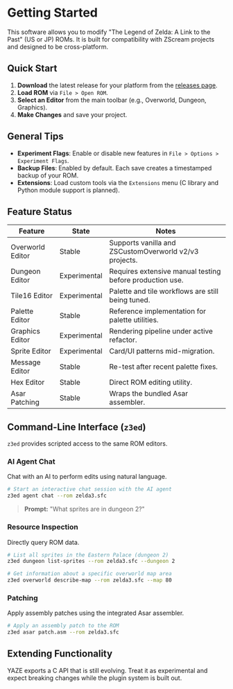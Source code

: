# Getting Started

This software allows you to modify "The Legend of Zelda: A Link to the Past" (US or JP) ROMs. It is built for compatibility with ZScream projects and designed to be cross-platform.

## Quick Start

1.  **Download** the latest release for your platform from the [releases page](https://github.com/scawful/yaze/releases).
2.  **Load ROM** via `File > Open ROM`.
3.  **Select an Editor** from the main toolbar (e.g., Overworld, Dungeon, Graphics).
4.  **Make Changes** and save your project.

## General Tips

-   **Experiment Flags**: Enable or disable new features in `File > Options > Experiment Flags`.
-   **Backup Files**: Enabled by default. Each save creates a timestamped backup of your ROM.
-   **Extensions**: Load custom tools via the `Extensions` menu (C library and Python module support is planned).

## Feature Status

| Feature | State | Notes |
|---|---|---|
| Overworld Editor | Stable | Supports vanilla and ZSCustomOverworld v2/v3 projects. |
| Dungeon Editor | Experimental | Requires extensive manual testing before production use. |
| Tile16 Editor | Experimental | Palette and tile workflows are still being tuned. |
| Palette Editor | Stable | Reference implementation for palette utilities. |
| Graphics Editor | Experimental | Rendering pipeline under active refactor. |
| Sprite Editor | Experimental | Card/UI patterns mid-migration. |
| Message Editor | Stable | Re-test after recent palette fixes. |
| Hex Editor | Stable | Direct ROM editing utility. |
| Asar Patching | Stable | Wraps the bundled Asar assembler. |

## Command-Line Interface (`z3ed`)

`z3ed` provides scripted access to the same ROM editors.

### AI Agent Chat
Chat with an AI to perform edits using natural language.

```bash
# Start an interactive chat session with the AI agent
z3ed agent chat --rom zelda3.sfc
```
> **Prompt:** "What sprites are in dungeon 2?"

### Resource Inspection
Directly query ROM data.

```bash
# List all sprites in the Eastern Palace (dungeon 2)
z3ed dungeon list-sprites --rom zelda3.sfc --dungeon 2

# Get information about a specific overworld map area
z3ed overworld describe-map --rom zelda3.sfc --map 80
```

### Patching
Apply assembly patches using the integrated Asar assembler.
```bash
# Apply an assembly patch to the ROM
z3ed asar patch.asm --rom zelda3.sfc
```

## Extending Functionality

YAZE exports a C API that is still evolving. Treat it as experimental and expect breaking changes while the plugin system is built out.

